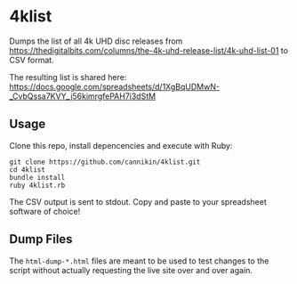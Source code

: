 # 4klist

Dumps the list of all 4k UHD disc releases from https://thedigitalbits.com/columns/the-4k-uhd-release-list/4k-uhd-list-01 to CSV format.

The resulting list is shared here: https://docs.google.com/spreadsheets/d/1XgBqUDMwN-_CvbQssa7KVY_j56kimrgfePAH7i3dStM

## Usage

Clone this repo, install depencencies and execute with Ruby:

    git clone https://github.com/cannikin/4klist.git
    cd 4klist
    bundle install
    ruby 4klist.rb

The CSV output is sent to stdout. Copy and paste to your spreadsheet software of choice!

## Dump Files

The `html-dump-*.html` files are meant to be used to test changes to the script without
actually requesting the live site over and over again.
